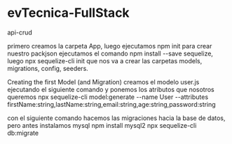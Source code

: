 # evTecnica-FullStack
api-crud

primero creamos la carpeta App, luego ejecutamos npm init para crear nuestro packjson
ejecutamos el comando npm install --save sequelize, luego npx sequelize-cli init
que nos va a crear las carpetas models, migrations, config, seeders.

Creating the first Model (and Migration)
creamos el modelo user.js ejecutando el siguiente comando y ponemos los atributos que nosotros queremos
npx sequelize-cli model:generate --name User --attributes firstName:string,lastName:string,email:string,age:string,password:string

con el siguiente comando hacemos las migraciones hacia la base de datos, pero antes instalamos mysql
npm install mysql2
npx sequelize-cli db:migrate
